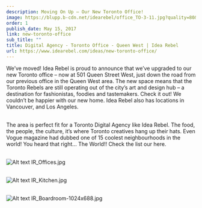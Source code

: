 ```yaml
---
description: Moving On Up – Our New Toronto Office!
image: https://blupp.b-cdn.net/idearebel/office_TO-3-11.jpg?quality=80&width=800
order: 1
publish_date: May 15, 2017
link: new-toronto-office
sub_title: ""
title: Digital Agency - Toronto Office - Queen West | Idea Rebel
url: https://www.idearebel.com/ideas/new-toronto-office/
---
```

We’ve moved! Idea Rebel is proud to announce that we’ve upgraded to our new Toronto office – now at 501 Queen Street West, just down the road from our previous office in the Queen West area. The new space means that the Toronto Rebels are still operating out of the city’s art and design hub – a destination for fashionistas, foodies and tastemakers. Check it out! We couldn’t be happier with our new home. Idea Rebel also has locations in Vancouver, and Los Angeles.

\
The area is perfect fit for a Toronto Digital Agency like Idea Rebel. The food, the people, the culture, it’s where Toronto creatives hang up their hats. Even Vogue magazine had dubbed one of 15 coolest neighbourhoods in the world!  You heard that right… The World!!  Check the list our here.

\
![Alt text](https://blupp.b-cdn.net/idearebel/IR_Offices.jpg?quality=80&width=800?quality=80&width=800 "a title")
IR_Offices.jpg

\
![Alt text](https://blupp.b-cdn.net/idearebel/IR_Kitchen.jpg?quality=80&width=800?quality=80&width=800 "a title")
IR_Kitchen.jpg

\
![Alt text](https://blupp.b-cdn.net/idearebel/IR_Boardroom-1024x688.jpg?quality=80&width=800?quality=80&width=800 "a title")
IR_Boardroom-1024x688.jpg
